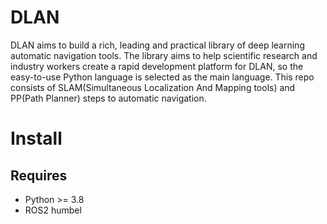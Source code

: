 # DLAN
DLAN aims to build a rich, leading and practical library of deep learning automatic navigation tools. The library aims to help scientific research and industry workers create a rapid development platform for DLAN, so the easy-to-use Python language is selected as the main language. This repo consists of SLAM(Simultaneous Localization And Mapping tools) and PP(Path Planner) steps to automatic navigation.

# Install
## Requires
- Python >= 3.8
- ROS2 humbel
